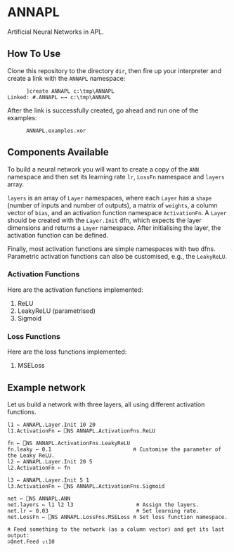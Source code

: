 # ANNAPL

Artificial Neural Networks in APL.

## How To Use

Clone this repository to the directory `dir`, then fire up your interpreter and create a link with the `ANNAPL` namespace:

```
      ]create ANNAPL c:\tmp\ANNAPL
Linked: #.ANNAPL ←→ c:\tmp\ANNAPL
```

After the link is successfully created, go ahead and run one of the examples:

```
      ANNAPL.examples.xor
```

## Components Available

To build a neural network you will want to create a copy of the `ANN` namespace and then
set its learning rate `lr`, `LossFn` namespace and `layers` array.

`layers` is an array of `Layer` namespaces, where each `Layer` has a `shape`
(number of inputs and number of outputs), a matrix of `weights`, a column vector of `bias`,
and an activation function namespace `ActivationFn`.
A `Layer` should be created with the `Layer.Init` dfn, which expects the layer dimensions and
returns a `Layer` namespace.
After initialising the layer, the activation function can be defined.

Finally, most activation functions are simple namespaces with two dfns.
Parametric activation functions can also be customised, e.g., the `LeakyReLU`.

### Activation Functions

Here are the activation functions implemented:

 1. ReLU
 2. LeakyReLU (parametrised)
 3. Sigmoid

### Loss Functions

Here are the loss functions implemented:

 1. MSELoss

## Example network

Let us build a network with three layers, all using different activation functions.

```apl
l1 ← ANNAPL.Layer.Init 10 20
l1.ActivationFn ← ⎕NS ANNAPL.ActivationFns.ReLU

fn ← ⎕NS ANNAPL.ActivationFns.LeakyReLU
fn.leaky ← 0.1                          ⍝ Customise the parameter of the Leaky ReLU.
l2 ← ANNAPL.Layer.Init 20 5
l2.ActivationFn ← fn

l3 ← ANNAPL.Layer.Init 5 1
l3.ActivationFn ← ⎕NS ANNAPL.ActivationFns.Sigmoid

net ← ⎕NS ANNAPL.ANN
net.layers ← l1 l2 l3                    ⍝ Assign the layers.
net.lr ← 0.03                            ⍝ Set learning rate.
net.LossFn ← ⎕NS ANNAPL.LossFns.MSELoss ⍝ Set loss function namespace.

⍝ Feed something to the network (as a column vector) and get its last output:
⊃⌽net.Feed ⍪⍳10
```
